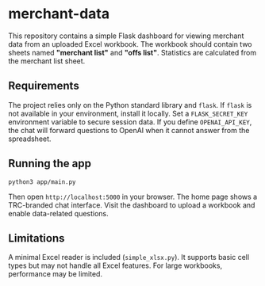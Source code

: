 # merchant-data

This repository contains a simple Flask dashboard for viewing merchant data from an uploaded Excel workbook. The workbook should contain two sheets named **"merchant list"** and **"offs list"**. Statistics are calculated from the merchant list sheet.

## Requirements

The project relies only on the Python standard library and `flask`. If `flask` is not available in your environment, install it locally.
Set a `FLASK_SECRET_KEY` environment variable to secure session data. If you define `OPENAI_API_KEY`, the chat will forward questions to OpenAI when it cannot answer from the spreadsheet.

## Running the app

```
python3 app/main.py
```

Then open `http://localhost:5000` in your browser. The home page shows a TRC-branded chat interface. Visit the dashboard to upload a workbook and enable data-related questions.

## Limitations

A minimal Excel reader is included (`simple_xlsx.py`). It supports basic cell types but may not handle all Excel features. For large workbooks, performance may be limited.
